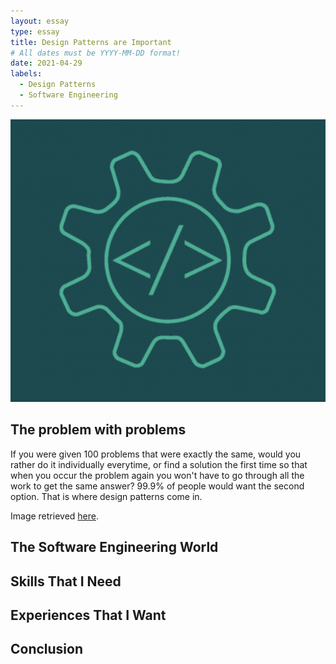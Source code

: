 ```yaml
---
layout: essay
type: essay
title: Design Patterns are Important
# All dates must be YYYY-MM-DD format!
date: 2021-04-29
labels:
  - Design Patterns
  - Software Engineering
---
```


<img class="ui medium right floated rounded image" src="../images/software.png">

## The problem with problems

If you were given 100 problems that were exactly the same, would you rather do it individually everytime, or find a solution the first time so that when you occur the problem again you won't have to go through all the work to get the same answer? 99.9% of people would want the second option. That is where design patterns come in.

Image retrieved [here](https://www.microsoft.com/en-us/research/group/research-software-engineering-rise/).

## The Software Engineering World



## Skills That I Need



## Experiences That I Want



## Conclusion



